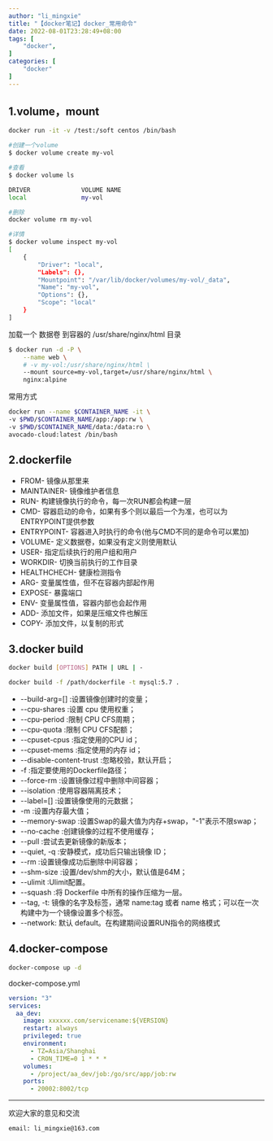 ```yaml
---
author: "li_mingxie"
title: "【docker笔记】docker_常用命令"
date: 2022-08-01T23:28:49+08:00
tags: [
    "docker",
]
categories: [
    "docker"
]
---
```


## 1.volume，mount

```bash
docker run -it -v /test:/soft centos /bin/bash
```
<!--more-->  
```bash
#创建一个volume
$ docker volume create my-vol

#查看
$ docker volume ls

DRIVER              VOLUME NAME
local               my-vol

#删除
docker volume rm my-vol

#详情
$ docker volume inspect my-vol
[
    {
        "Driver": "local",
        "Labels": {},
        "Mountpoint": "/var/lib/docker/volumes/my-vol/_data",
        "Name": "my-vol",
        "Options": {},
        "Scope": "local"
    }
]
```

加载一个 数据卷 到容器的 /usr/share/nginx/html 目录

```bash
$ docker run -d -P \
    --name web \
    # -v my-vol:/usr/share/nginx/html \
    --mount source=my-vol,target=/usr/share/nginx/html \
    nginx:alpine
```

常用方式

```bash
docker run --name $CONTAINER_NAME -it \
-v $PWD/$CONTAINER_NAME/app:/app:rw \
-v $PWD/$CONTAINER_NAME/data:/data:ro \
avocado-cloud:latest /bin/bash
```

## 2.dockerfile

* FROM- 镜像从那里来
* MAINTAINER- 镜像维护者信息
* RUN- 构建镜像执行的命令，每一次RUN都会构建一层
* CMD- 容器启动的命令，如果有多个则以最后一个为准，也可以为ENTRYPOINT提供参数
* ENTRYPOINT- 容器进入时执行的命令(他与CMD不同的是命令可以累加)
* VOLUME- 定义数据卷，如果没有定义则使用默认
* USER- 指定后续执行的用户组和用户
* WORKDIR- 切换当前执行的工作目录
* HEALTHCHECH- 健康检测指令
* ARG- 变量属性值，但不在容器内部起作用
* EXPOSE- 暴露端口
* ENV- 变量属性值，容器内部也会起作用
* ADD- 添加文件，如果是压缩文件也解压
* COPY- 添加文件，以复制的形式

## 3.docker build

```bash
docker build [OPTIONS] PATH | URL | -

docker build -f /path/dockerfile -t mysql:5.7 . 
```

* --build-arg=[] :设置镜像创建时的变量；
* --cpu-shares :设置 cpu 使用权重；
* --cpu-period :限制 CPU CFS周期；
* --cpu-quota :限制 CPU CFS配额；
* --cpuset-cpus :指定使用的CPU id；
* --cpuset-mems :指定使用的内存 id；
* --disable-content-trust :忽略校验，默认开启；
* -f :指定要使用的Dockerfile路径；
* --force-rm :设置镜像过程中删除中间容器；
* --isolation :使用容器隔离技术；
* --label=[] :设置镜像使用的元数据；
* -m :设置内存最大值；
* --memory-swap :设置Swap的最大值为内存+swap，"-1"表示不限swap；
* --no-cache :创建镜像的过程不使用缓存；
* --pull :尝试去更新镜像的新版本；
* --quiet, -q :安静模式，成功后只输出镜像 ID；
* --rm :设置镜像成功后删除中间容器；
* --shm-size :设置/dev/shm的大小，默认值是64M；
* --ulimit :Ulimit配置。
* --squash :将 Dockerfile 中所有的操作压缩为一层。
* --tag, -t: 镜像的名字及标签，通常 name:tag 或者 name 格式；可以在一次构建中为一个镜像设置多个标签。
* --network: 默认 default。在构建期间设置RUN指令的网络模式

## 4.docker-compose

```bash
docker-compose up -d
```

docker-compose.yml

```yml
version: "3"
services:
  aa_dev:
    image: xxxxxx.com/servicename:${VERSION}
    restart: always
    privileged: true
    environment:
      - TZ=Asia/Shanghai
      - CRON_TIME=0 1 * * *
    volumes:
      - /project/aa_dev/job:/go/src/app/job:rw
    ports:
      - 20002:8002/tcp
```

----------------------------------------------

欢迎大家的意见和交流

`email: li_mingxie@163.com`
